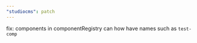 ```yaml
---
"studiocms": patch
---
```


fix: components in componentRegistry can how have names such as `test-comp`
